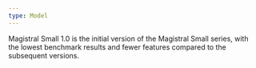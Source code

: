 ```yaml
---
type: Model
---
```


Magistral Small 1.0 is the initial version of the Magistral Small series, with the lowest benchmark results and fewer features compared to the subsequent versions.